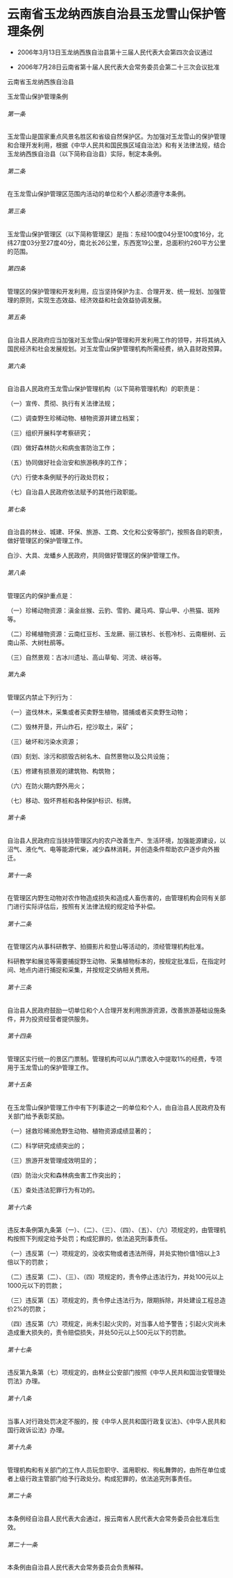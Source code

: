 # 云南省玉龙纳西族自治县玉龙雪山保护管理条例

- 2006年3月13日玉龙纳西族自治县第十三届人民代表大会第四次会议通过

- 2006年7月28日云南省第十届人民代表大会常务委员会第二十三次会议批准

<!-- INFO END -->

云南省玉龙纳西族自治县

玉龙雪山保护管理条例

###### 第一条

玉龙雪山是国家重点风景名胜区和省级自然保护区。为加强对玉龙雪山的保护管理和合理开发利用，根据《中华人民共和国民族区域自治法》和有关法律法规，结合玉龙纳西族自治县（以下简称自治县）实际，制定本条例。

###### 第二条

在玉龙雪山保护管理区范围内活动的单位和个人都必须遵守本条例。

###### 第三条

玉龙雪山保护管理区（以下简称管理区）是指：东经100度04分至100度16分，北纬27度03分至27度40分，南北长26公里，东西宽19公里，总面积约260平方公里的范围。

###### 第四条

管理区的保护管理和开发利用，应当坚持保护为主、合理开发、统一规划、加强管理的原则，实现生态效益、经济效益和社会效益协调发展。

###### 第五条

自治县人民政府应当加强对玉龙雪山保护管理和开发利用工作的领导，并将其纳入国民经济和社会发展规划。对玉龙雪山保护管理机构所需经费，纳入县财政预算。

###### 第六条

自治县人民政府玉龙雪山保护管理机构（以下简称管理机构）的职责是：

（一）宣传、贯彻、执行有关法律法规；

（二）调查野生珍稀动物、植物资源并建立档案；

（三）组织开展科学考察研究；

（四）做好森林防火和病虫害防治工作；

（五）协同做好社会治安和旅游秩序的工作；

（六）行使本条例赋予的行政处罚权；

（七）自治县人民政府依法赋予的其他行政职能。

###### 第七条

自治县的林业、城建、环保、旅游、工商、文化和公安等部门，按照各自的职责，做好管理区的保护管理工作。

白沙、大具、龙蟠乡人民政府，共同做好管理区的保护管理工作。

###### 第八条

管理区内的保护重点是：

（一）珍稀动物资源：滇金丝猴、云豹、雪豹、藏马鸡、穿山甲、小熊猫、斑羚等。

（二）珍稀植物资源：云南红豆杉、玉龙厥、丽江铁杉、长苞冷杉、云南榧树、云南山茶、大树杜鹃等。

（三）自然景观：古冰川遗址、高山草甸、河流、峡谷等。

###### 第九条

管理区内禁止下列行为：

（一）盗伐林木，采集或者买卖野生植物，猎捕或者买卖野生动物；

（二）毁林开垦，开山炸石，挖沙取土，采矿；

（三）破坏和污染水资源；

（四）刻划、涂污和损毁古树名木、自然景物以及公共设施；

（五）修建有损景观的建筑物、构筑物；

（六）在防火期内野外用火；

（七）移动、毁坏界桩和各种保护标识、标牌。

###### 第十条

自治县人民政府应当扶持管理区内的农户改善生产、生活环境，加强能源建设，以沼气、液化气、电等能源代柴，减少森林消耗，并创造条件帮助农户逐步向外搬迁。

###### 第十一条

在管理区内野生动物对农作物造成损失和造成人畜伤害的，由管理机构会同有关部门进行实际评估后，按照有关法律法规的规定给予补偿。

###### 第十二条

在管理区内从事科研教学、拍摄影片和登山等活动的，须经管理机构批准。

科研教学和展览等需要捕捉野生动物、采集植物标本的，按规定批准后，在指定时间、地点内进行捕捉和采集，并按规定交纳相关费用。

###### 第十三条

自治县人民政府鼓励一切单位和个人合理开发利用旅游资源，改善旅游基础设施条件，并为投资经营者提供服务。

###### 第十四条

管理区实行统一的景区门票制。管理机构可以从门票收入中提取1%的经费，专项用于玉龙雪山的保护管理工作。

###### 第十五条

在玉龙雪山保护管理工作中有下列事迹之一的单位和个人，由自治县人民政府及有关部门给予表彰奖励。

（一）拯救珍稀濒危野生动物、植物资源成绩显著的；

（二）科学研究成绩突出的；

（三）旅游开发管理成效明显的；

（四）防治火灾和森林病虫害工作突出的；

（五）查处违法犯罪行为有功的。

###### 第十六条

违反本条例第九条第（一）、（二）、（三）、（四）、（五）、（六）项规定的，由管理机构按照下列规定给予处罚；构成犯罪的，依法追究刑事责任。

（一）违反第（一）项规定的，没收实物或者违法所得，并处实物价值1倍以上3倍以下的罚款；

（二）违反第（二）、（三）、（四）项规定的，责令停止违法行为，并处100元以上1000元以下的罚款；

（三）违反第（五）项规定的，责令停止违法行为，限期拆除，并处建设工程总造价2%的罚款；

（四）违反第（六）项规定，尚未引起火灾的，对当事人给予警告；引起火灾尚未造成重大损失的，责令赔偿损失，并处50元以上500元以下的罚款。

###### 第十七条

违反第九条第（七）项规定的，由林业公安部门按照《中华人民共和国治安管理处罚法》办理。

###### 第十八条

当事人对行政处罚决定不服的，按《中华人民共和国行政复议法》、《中华人民共和国行政诉讼法》办理。

###### 第十九条

管理机构和有关部门的工作人员玩忽职守、滥用职权、徇私舞弊的，由所在单位或者上级行政主管部门给予行政处分。构成犯罪的，依法追究刑事责任。

###### 第二十条

本条例经自治县人民代表大会通过，报云南省人民代表大会常务委员会批准后生效。

###### 第二十一条

本条例由自治县人民代表大会常务委员会负责解释。
